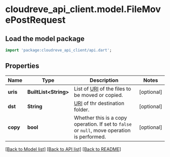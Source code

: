 # cloudreve_api_client.model.FileMovePostRequest

## Load the model package
```dart
import 'package:cloudreve_api_client/api.dart';
```

## Properties
Name | Type | Description | Notes
------------ | ------------- | ------------- | -------------
**uris** | **BuiltList&lt;String&gt;** | List of [URI](https://docs.cloudreve.org/api/file-uri) of the files to be moved or copied. | [optional] 
**dst** | **String** | [URI](https://docs.cloudreve.org/api/file-uri) of thr destination folder. | [optional] 
**copy** | **bool** | Whether this is a copy operation. If set to `false` or `null`, move operation is performed. | [optional] 

[[Back to Model list]](../README.md#documentation-for-models) [[Back to API list]](../README.md#documentation-for-api-endpoints) [[Back to README]](../README.md)


